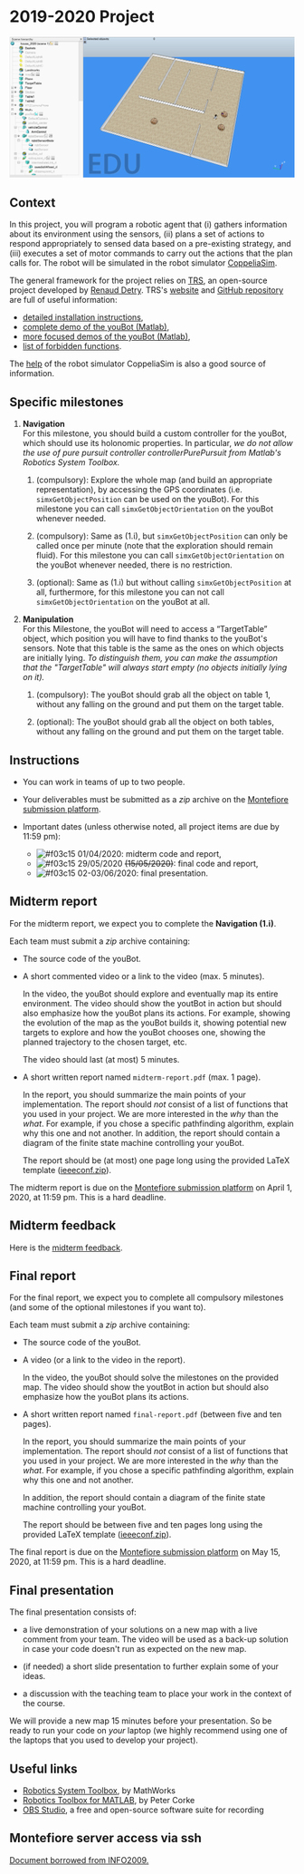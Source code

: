 # 2019-2020 Project

![house](img/house.png)

## Context

In this project, you will program a robotic agent that (i) gathers information about its environment using the sensors, (ii) plans a set of actions to respond appropriately to sensed data based on a pre-existing strategy, and (iii) executes a set of motor commands to carry out the actions that the plan calls for. The robot will be simulated in the robot simulator [CoppeliaSim](https://www.coppeliarobotics.com/).

The general framework for the project relies on [TRS](http://ulgrobotics.github.io/trs/), an open-source project developed by [Renaud Detry](http://renaud-detry.net/). TRS's [website](http://ulgrobotics.github.io/trs/) and [GitHub repository](https://github.com/ULgRobotics/trs) are full of useful information:

*   [detailed installation instructions](http://ulgrobotics.github.io/trs/setup.html),
*   [complete demo of the youBot (Matlab)](https://github.com/ULgRobotics/trs/blob/master/youBot/),
*   [more focused demos of the youBot (Matlab)](https://github.com/ULgRobotics/trs/tree/master/youBot/focused),
*   [list of forbidden functions](http://ulgrobotics.github.io/trs/project.html#api).

The [help](https://www.coppeliarobotics.com/helpFiles/) of the robot simulator CoppeliaSim is also a good source of information.

## Specific milestones

1. **Navigation**  
    For this milestone, you should build a custom controller for the youBot, which should use its holonomic properties. In particular, _we do not allow the use of pure pursuit controller controllerPurePursuit from Matlab's Robotics System Toolbox._

    1. (compulsory): Explore the whole map (and build an appropriate representation), by accessing the GPS coordinates (i.e. `simxGetObjectPosition` can be used on the youBot). For this milestone you can call `simxGetObjectOrientation` on the youBot whenever needed.

    2. (compulsory): Same as (1.i), but `simxGetObjectPosition` can only be called once per minute (note that the exploration should remain fluid). For this milestone you can call `simxGetObjectOrientation` on the youBot whenever needed, there is no restriction.

    3. (optional): Same as (1.i) but without calling `simxGetObjectPosition` at all, furthermore, for this milestone you can not call `simxGetObjectOrientation` on the youBot at all.


2. **Manipulation**  
    For this Milestone, the youBot will need to access a “TargetTable” object, which position you will have to find thanks to the youBot's sensors. Note that this table is the same as the ones on which objects are initially lying. _To distinguish them, you can make the assumption that the "TargetTable" will always start empty (no objects initially lying on it)._

    1. (compulsory): The youBot should grab all the object on table 1, without any falling on the ground and put them on the target table.

    2. (optional): The youBot should grab all the object on both tables, without any falling on the ground and put them on the target table.

## Instructions

* You can work in teams of up to two people.

* Your deliverables must be submitted as a _zip_ archive on the [Montefiore submission platform](https://submit.montefiore.ulg.ac.be/).

* Important dates (unless otherwise noted, all project items are due by 11:59 pm):

    * ![#f03c15](https://via.placeholder.com/15/f03c15/000000?text=+) 01/04/2020: midterm code and report,
    * ![#f03c15](https://via.placeholder.com/15/f03c15/000000?text=+) 29/05/2020 ~~(15/05/2020)~~: final code and report,
    * ![#f03c15](https://via.placeholder.com/15/f03c15/000000?text=+) 02-03/06/2020: final presentation.


## Midterm report

For the midterm report, we expect you to complete the **Navigation (1.i)**.

Each team must submit a _zip_ archive containing:

*   The source code of the youBot.

*   A short commented video or a link to the video (max. 5 minutes).

    In the video, the youBot should explore and eventually map its entire environment. The video should show the youtBot in action but should also emphasize how the youBot plans its actions. For example, showing the evolution of the map as the youBot builds it, showing potential new targets to explore and how the youBot chooses one, showing the planned trajectory to the chosen target, etc.

    The video should last (at most) 5 minutes.

*   A short written report named `midterm-report.pdf` (max. 1 page).

    In the report, you should summarize the main points of your implementation. The report should _not_ consist of a list of functions that you used in your project. We are more interested in the _why_ than the _what_. For example, if you chose a specific pathfinding algorithm, explain why this one and not another. In addition, the report should contain a diagram of the finite state machine controlling your youBot.

    The report should be (at most) one page long using the provided LaTeX template ([ieeeconf.zip](docs/ieeeconf.zip)).


The midterm report is due on the [Montefiore submission platform](https://submit.montefiore.ulg.ac.be/) on April 1, 2020, at 11:59 pm. This is a hard deadline.

## Midterm feedback

Here is the [midterm feedback](docs/midterm-feedback.pdf).

## Final report

For the final report, we expect you to complete all compulsory milestones (and some of the optional milestones if you want to).

Each team must submit a _zip_ archive containing:

*   The source code of the youBot.

*   A video (or a link to the video in the report).

    In the video, the youBot should solve the milestones on the provided map. The video should show the youtBot in action but should also emphasize how the youBot plans its actions.

*   A short written report named `final-report.pdf` (between five and ten pages).

    In the report, you should summarize the main points of your implementation. The report should _not_ consist of a list of functions that you used in your project. We are more interested in the _why_ than the _what_. For example, if you chose a specific pathfinding algorithm, explain why this one and not another.

    In addition, the report should contain a diagram of the finite state machine controlling your youBot.

    The report should be between five and ten pages long using the provided LaTeX template ([ieeeconf.zip](docs/ieeeconf.zip)).


The final report is due on the [Montefiore submission platform](https://submit.montefiore.ulg.ac.be/) on May 15, 2020, at 11:59 pm. This is a hard deadline.

## Final presentation

The final presentation consists of:

*   a live demonstration of your solutions on a new map with a live comment from your team. The video will be used as a back-up solution in case your code doesn't run as expected on the new map.

*   (if needed) a short slide presentation to further explain some of your ideas.

*   a discussion with the teaching team to place your work in the context of the course.


We will provide a new map 15 minutes before your presentation. So be ready to run your code on _your_ laptop (we highly recommend using one of the laptops that you used to develop your project).

## Useful links

*   [Robotics System Toolbox](https://www.mathworks.com/products/robotics.html), by MathWorks
*   [Robotics Toolbox for MATLAB](https://petercorke.com/toolboxes/robotics-toolbox/), by Peter Corke
*   [OBS Studio](https://obsproject.com/), a free and open-source software suite for recording

## Montefiore server access via ssh

[Document borrowed from INFO2009.](docs/devoirs-ssh.pdf)
